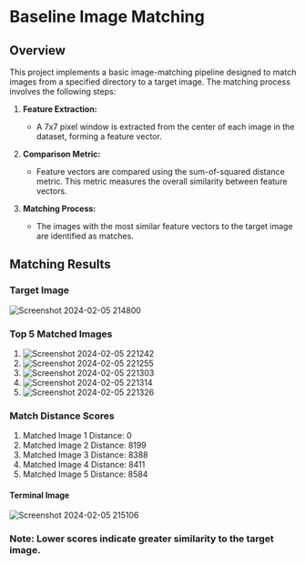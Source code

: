# Baseline Image Matching 

## Overview
This project implements a basic image-matching pipeline designed to match images from a specified directory to a target image. The matching process involves the following steps:

1. **Feature Extraction:**
   - A 7x7 pixel window is extracted from the center of each image in the dataset, forming a feature vector.

2. **Comparison Metric:**
   - Feature vectors are compared using the sum-of-squared distance metric. This metric measures the overall similarity between feature vectors.

3. **Matching Process:**
   - The images with the most similar feature vectors to the target image are identified as matches.

## Matching Results
### Target Image
![Screenshot 2024-02-05 214800](https://github.com/kasiyalansiva-s/Pattern-Recognition-Computer-Vision/assets/156709412/8ee003b9-70f9-49ba-92c7-9c17114898c0)

### Top 5 Matched Images
1. ![Screenshot 2024-02-05 221242](https://github.com/kasiyalansiva-s/Pattern-Recognition-Computer-Vision/assets/156709412/f24c5256-c765-4bf8-98c2-7d36263a3fe4)
2. ![Screenshot 2024-02-05 221255](https://github.com/kasiyalansiva-s/Pattern-Recognition-Computer-Vision/assets/156709412/5c67dbc6-92dc-489a-a08d-4a93b76c07bc)
3. ![Screenshot 2024-02-05 221303](https://github.com/kasiyalansiva-s/Pattern-Recognition-Computer-Vision/assets/156709412/f4b64099-8bd5-4dd0-bcb1-746ab0aafc33)
4. ![Screenshot 2024-02-05 221314](https://github.com/kasiyalansiva-s/Pattern-Recognition-Computer-Vision/assets/156709412/131b8dff-e1c5-4e78-ba73-a91dc8308a28)
5. ![Screenshot 2024-02-05 221326](https://github.com/kasiyalansiva-s/Pattern-Recognition-Computer-Vision/assets/156709412/87bd2760-c8aa-43c0-990b-b71c92cee771)

### Match Distance Scores
1. Matched Image 1 Distance: 0
2. Matched Image 2 Distance: 8199
3. Matched Image 3 Distance: 8388
4. Matched Image 4 Distance: 8411
5. Matched Image 5 Distance: 8584

#### Terminal Image
![Screenshot 2024-02-05 215106](https://github.com/kasiyalansiva-s/Pattern-Recognition-Computer-Vision/assets/156709412/a2e6e5f0-cee0-4a0c-8454-d53bdbb9db3c)

### Note: Lower scores indicate greater similarity to the target image.

